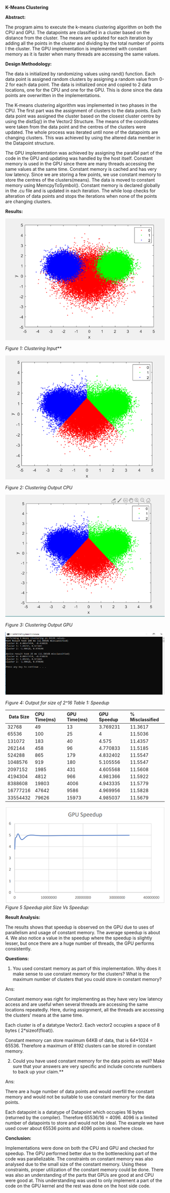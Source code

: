 **K-Means Clustering** 

**Abstract:** 

The program aims to execute the k-means clustering algorithm on both the CPU and GPU. The datapoints are classified in a cluster based on the distance from the cluster. The means are updated for each iteration by adding all the points in the cluster and dividing by the total number of points I the cluster. The GPU implementation is implemented with constant memory as it is faster when many threads are accessing the same values. 

**Design Methodology:** 

The data is initialized by randomizing values using rand() function. Each data point is assigned random clusters by assigning a random value from 0-2 for each data point. The data is initialized once and copied to 2 data locations, one for the CPU and one for the GPU. This is done since the data points are overwritten in the implementations.  

The K-means clustering algorithm was implemented in two phases in the CPU. The first part was the assignment of clusters to the data points. Each data point was assigned the cluster based on the closest cluster centre by using the distSq() in the Vector2 Structure. The means of the coordinates were taken from the data point and the centres of the clusters were updated. The whole process was iterated until none of the datapoints are changing clusters. This was achieved by using the altered data member in the Datapoint structure. 

The GPU implementation was achieved by assigning the parallel part of the code in the GPU and updating was handled by the host itself. Constant memory is used in the GPU since there are many threads accessing the same values at the same time. Constant memory is cached and has very low latency. Since we are storing a few points, we use constant memory to store the centres of the clusters(means). The data is moved to constant memory using MemcpyToSymbol(). Constant memory is declared globally in the .cu file and is updated in each iteration. The while loop checks for alteration of data points and stops the iterations when none of the points are changing clusters. 

**Results:** 

![](LabReport6pdf.001.png)

*Figure 1: Clustering Input*** 

![](LabReport6pdf.002.png)

*Figure 2: Clustering Output CPU* 

![](LabReport6pdf.003.png)

*Figure 3: Clustering Output GPU* 

![](LabReport6pdf.004.png)

*Figure 4: Output for size of 2^16 Table 1: Speedup* 



|**Data Size** |**CPU Time(ms)** |**GPU Time(ms)** |**GPU Speedup** |**% Misclassified** |
| - | :- | :- | :- | :- |
|32768 |49 |13 |3.769231 |11.3617 |
|65536 |100 |25 |4 |11.5036 |
|131072 |183 |40 |4.575 |11.4357 |
|262144 |458 |96 |4.770833 |11.5185 |
|524288 |865 |179 |4.832402 |11.5547 |
|1048576 |919 |180 |5.105556 |11.5547 |
|2097152 |1985 |431 |4.605568 |11.5608 |
|4194304 |4812 |966 |4.981366 |11.5922 |
|8388608 |19803 |4006 |4.943335 |11.5779 |
|16777216 |47642 |9586 |4.969956 |11.5828 |
|33554432 |79626 |15973 |4.985037 |11.5679 |

![](LabReport6pdf.005.png)
*Figure 5 Speedup plot Size Vs Speedup:* 

**Result Analysis:**

The results shows that speedup is observed on the GPU due to uses of parallelism and usage of constant memory. The average speedup is about 4. We also notice a value in the speedup where the speedup is slightly lesser, but once there are a huge number of threads, the GPU performs consistently. 

**Questions:** 

1. You used constant memory as part of this implementation. Why does it make sense to use constant memory for the clusters? What is the maximum number of clusters that you could store in constant memory?   

Ans:

Constant memory was right for implementing as they have very low latency access and are useful when several threads are accessing the same locations repeatedly. Here, during assignment, all the threads are accessing the clusters’ means at the same time.   

Each cluster is of a datatype Vector2. Each vector2 occupies a space of 8 bytes ( 2\*sizeof(float)). 

Constant memory can store maximum 64KB of data, that is 64\*1024 = 65536. Therefore a maximum of 8192 clusters can be stored in constant memory. 

2. Could you have used constant memory for the data points as well? Make sure that your answers are very specific and include concrete numbers to back up your claim.** 

Ans: 

There are a huge number of data points and would overfill the constant memory and would not be suitable to use constant memory for the data points.  

Each datapoint is a datatype of Datapoint which occupies 16 bytes (returned by the compiler). Therefore 65536/16 = 4096. 4096 is a limited number of datapoints to store and would not be ideal. The example we have used cover about 65536 points and 4096 points is nowhere close. 

**Conclusion:** 

Implementations were done on both the CPU and GPU and checked for speedup. The GPU performed better due to the bottlenecking part of the code was parallelizable. The constraints on constant memory was also analysed due to the small size of the constant memory. Using these constraints, proper utilization of the constant memory could be done. There was also an understanding of the parts that GPUs are good at and CPU were good at. This understanding was used to only implement a part of the code on the GPU kernel and the rest was done on the host side code. 

